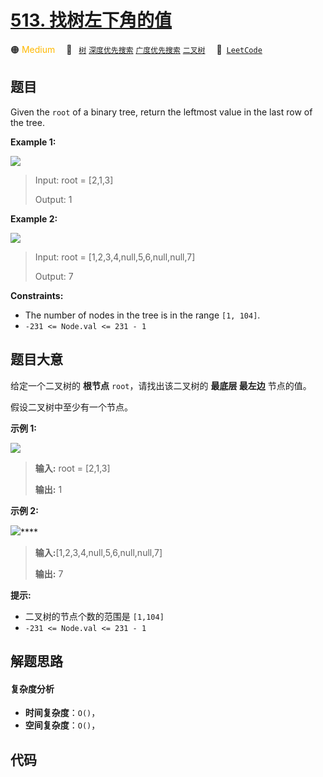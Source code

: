 # [513. 找树左下角的值](https://leetcode.com/problems/find-bottom-left-tree-value)

🟠 <font color=#ffb800>Medium</font>&emsp; 🔖&ensp; [`树`](/tag/tree.md) [`深度优先搜索`](/tag/depth-first-search.md) [`广度优先搜索`](/tag/breadth-first-search.md) [`二叉树`](/tag/binary-tree.md)&emsp; 🔗&ensp;[`LeetCode`](https://leetcode.com/problems/find-bottom-left-tree-value)

## 题目

Given the `root` of a binary tree, return the leftmost value in the last row
of the tree.



**Example 1:**

![](https://assets.leetcode.com/uploads/2020/12/14/tree1.jpg)

> Input: root = [2,1,3]
> 
> Output: 1

**Example 2:**

![](https://assets.leetcode.com/uploads/2020/12/14/tree2.jpg)

> Input: root = [1,2,3,4,null,5,6,null,null,7]
> 
> Output: 7

**Constraints:**

  * The number of nodes in the tree is in the range `[1, 104]`.
  * `-231 <= Node.val <= 231 - 1`


## 题目大意

给定一个二叉树的 **根节点** `root`，请找出该二叉树的 **最底层 最左边** 节点的值。

假设二叉树中至少有一个节点。

**示例 1:**

![](https://assets.leetcode.com/uploads/2020/12/14/tree1.jpg)

> 
> 
> 
> 
> 
> **输入:** root = [2,1,3]
> 
> **输出:** 1
> 
> 

**示例 2:**

![](https://assets.leetcode.com/uploads/2020/12/14/tree2.jpg)****

> 
> 
> 
> 
> 
> **输入:**[1,2,3,4,null,5,6,null,null,7]
> 
> **输出:** 7
> 
> 

**提示:**

  * 二叉树的节点个数的范围是 `[1,104]`
  * `-231 <= Node.val <= 231 - 1`


## 解题思路

#### 复杂度分析

- **时间复杂度**：`O()`，
- **空间复杂度**：`O()`，

## 代码

```javascript

```